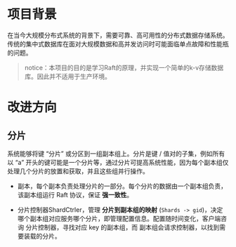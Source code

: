 # 项目背景
在当今大规模分布式系统的背景下，需要可靠、高可用性的分布式数据存储系统。
传统的集中式数据库在面对大规模数据和高并发访问时可能面临单点故障和性能瓶的问题。

> notice：本项目的目的是学习Raft的原理，并实现一个简单的k-v存储数据库。因此并不适用于生产环境。

# 改进方向
## 分片
系统能够将键 “分片” 或分区到一组副本组上。分片是键 / 值对的子集，例如所有以 “a” 开头的键可能是一个分片等，通过分片可提高系统性能，因为每个副本组仅处理几个分片的放置和获取，并且这些组并行操作。

- 副本，每个副本负责处理分片的一部分。每个分片的数据由一个副本组负责，该副本组运行 Raft 协议，保证 **强一致性**。

- 分片控制器ShardCtrler，管理 **分片到副本组的映射** (`Shards -> gid`)，决定哪个副本组对应服务哪个分片，即管理配置信息。配置随时间变化，客户端咨询 分片控制器，寻找对应 key 的副本组，而 副本组会请求控制器，以找到需要装载的分片。